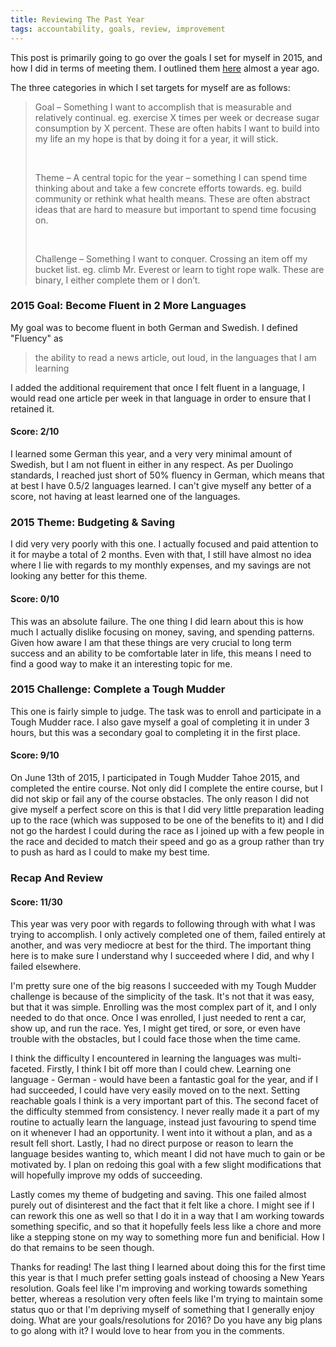 ```yaml
---
title: Reviewing The Past Year
tags: accountability, goals, review, improvement
---
```


This post is primarily going to go over the goals I set for myself in 2015, and
how I did in terms of meeting them. I outlined them
[here](http://pcockwell.github.io/blog/2015/01/07/goal-setting-and-consistency.html)
almost a year ago.

The three categories in which I set targets for myself are as follows:

> Goal – Something I want to accomplish that is measurable and relatively
> continual. eg. exercise X times per week or decrease sugar consumption by X
> percent. These are often habits I want to build into my life an my hope is
> that by doing it for a year, it will stick.
>
> &nbsp;
>
> Theme – A central topic for the year – something I can spend time thinking
> about and take a few concrete efforts towards. eg. build community or rethink
> what health means. These are often abstract ideas that are hard to measure
> but important to spend time focusing on.
>
> &nbsp;
>
> Challenge – Something I want to conquer. Crossing an item off my bucket list.
> eg. climb Mr. Everest or learn to tight rope walk. These are binary, I either
> complete them or I don’t.

### 2015 Goal: Become Fluent in 2 More Languages

My goal was to become fluent in both German and Swedish. I defined "Fluency" as

> the ability to read a news article, out loud, in the languages that I am
> learning

I added the additional requirement that once I felt fluent in a language, I
would read one article per week in that language in order to ensure that I
retained it.

#### Score: 2/10

I learned some German this year, and a very very minimal amount of Swedish, but
I am not fluent in either in any respect. As per Duolingo standards, I reached
just short of 50% fluency in German, which means that at best I have 0.5/2
languages learned. I can't give myself any better of a score, not having at
least learned one of the languages.

### 2015 Theme: Budgeting & Saving

I did very very poorly with this one. I actually focused and paid attention to
it for maybe a total of 2 months. Even with that, I still have almost no idea
where I lie with regards to my monthly expenses, and my savings are not looking
any better for this theme.

#### Score: 0/10

This was an absolute failure. The one thing I did learn about this is how much
I actually dislike focusing on money, saving, and spending patterns. Given how
aware I am that these things are very crucial to long term success and an
ability to be comfortable later in life, this means I need to find a good way
to make it an interesting topic for me.

### 2015 Challenge: Complete a Tough Mudder

This one is fairly simple to judge. The task was to enroll and participate in a
Tough Mudder race. I also gave myself a goal of completing it in under 3 hours,
but this was a secondary goal to completing it in the first place.

#### Score: 9/10

On June 13th of 2015, I participated in Tough Mudder Tahoe 2015, and completed
the entire course. Not only did I complete the entire course, but I did not
skip or fail any of the course obstacles. The only reason I did not give myself
a perfect score on this is that I did very little preparation leading up to the
race (which was supposed to be one of the benefits to it) and I did not go the
hardest I could during the race as I joined up with a few people in the race
and decided to match their speed and go as a group rather than try to push as
hard as I could to make my best time.

### Recap And Review

#### Score: 11/30

This year was very poor with regards to following through with what I was
trying to accomplish. I only actively completed one of them, failed entirely
at another, and was very mediocre at best for the third. The important thing
here is to make sure I understand why I succeeded where I did, and why I failed
elsewhere.

I'm pretty sure one of the big reasons I succeeded with my Tough Mudder
challenge is because of the simplicity of the task. It's not that it was easy,
but that it was simple. Enrolling was the most complex part of it, and I only
needed to do that once. Once I was enrolled, I just needed to rent a car, show
up, and run the race. Yes, I might get tired, or sore, or even have trouble
with the obstacles, but I could face those when the time came.

I think the difficulty I encountered in learning the languages was
multi-faceted. Firstly, I think I bit off more than I could chew. Learning one
language - German - would have been a fantastic goal for the year, and if I had
succeeded, I could have very easily moved on to the next. Setting reachable
goals I think is a very important part of this. The second facet of the
difficulty stemmed from consistency. I never really made it a part of my
routine to actually learn the language, instead just favouring to spend time on
it whenever I had an opportunity. I went into it without a plan, and as a
result fell short. Lastly, I had no direct purpose or reason to learn the
language besides wanting to, which meant I did not have much to gain or be
motivated by. I plan on redoing this goal with a few slight modifications that
will hopefully improve my odds of succeeding.

Lastly comes my theme of budgeting and saving. This one failed almost purely
out of disinterest and the fact that it felt like a chore. I might see if I can
rework this one as well so that I do it in a way that I am working towards
something specific, and so that it hopefully feels less like a chore and more
like a stepping stone on my way to something more fun and benificial. How I do
that remains to be seen though.

Thanks for reading! The last thing I learned about doing this for the first
time this year is that I much prefer setting goals instead of choosing a New
Years resolution. Goals feel like I'm improving and working towards something
better, whereas a resolution very often feels like I'm trying to maintain some
status quo or that I'm depriving myself of something that I generally enjoy
doing. What are your goals/resolutions for 2016? Do you have any big plans to
go along with it? I would love to hear from you in the comments.
